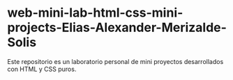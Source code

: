 # web-mini-lab-html-css-mini-projects-Elias-Alexander-Merizalde-Solis
Este repositorio es un laboratorio personal de mini proyectos desarrollados con HTML y CSS puros.
